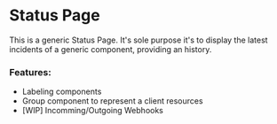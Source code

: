 # Status Page

This is a generic Status Page. It's sole purpose it's to display the latest incidents of a generic component, providing an history.

### Features:
 - Labeling components
 - Group component to represent a client resources
 - [WIP] Incomming/Outgoing Webhooks
